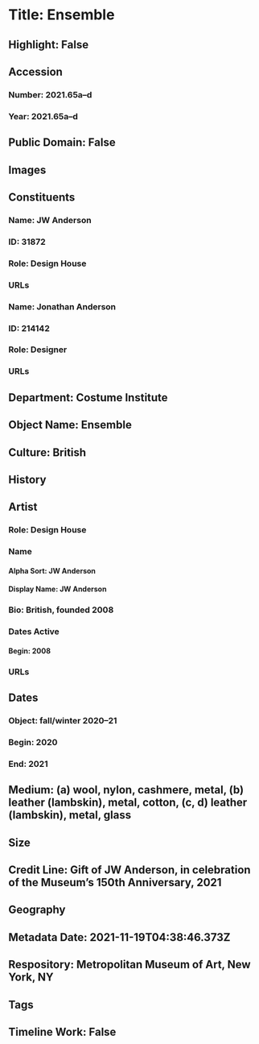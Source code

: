 # Title: Ensemble
## Highlight: False
## Accession
### Number: 2021.65a–d
### Year: 2021.65a–d
## Public Domain: False
## Images
## Constituents
### Name: JW Anderson
### ID: 31872
### Role: Design House
### URLs
### Name: Jonathan Anderson
### ID: 214142
### Role: Designer
### URLs
## Department: Costume Institute
## Object Name: Ensemble
## Culture: British
## History
## Artist
### Role: Design House
### Name
#### Alpha Sort: JW Anderson
#### Display Name: JW Anderson
### Bio: British, founded 2008
### Dates Active
#### Begin: 2008
### URLs
## Dates
### Object: fall/winter 2020–21
### Begin: 2020
### End: 2021
## Medium: (a) wool, nylon, cashmere, metal, (b) leather (lambskin), metal, cotton, (c, d) leather (lambskin), metal, glass
## Size
## Credit Line: Gift of JW Anderson, in celebration of the Museum’s 150th Anniversary, 2021
## Geography
## Metadata Date: 2021-11-19T04:38:46.373Z
## Respository: Metropolitan Museum of Art, New York, NY
## Tags
## Timeline Work: False
